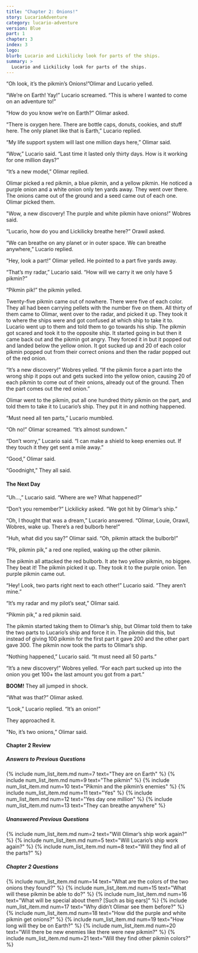 ```yaml
---
title: "Chapter 2: Onions!"
story: LucarioAdventure
category: lucario-adventure
version: Blue
part: 1
chapter: 3
index: 3
logo: 
blurb: Lucario and Lickilicky look for parts of the ships.
summary: >
  Lucario and Lickilicky look for parts of the ships.
---
```

“Oh look, it’s the pikmin’s Onions!”Olimar and Lucario yelled. 

“We’re on Earth! Yay!” Lucario screamed. “This is where I wanted to come on an adventure to!” 

“How do you know we’re on Earth?” Olimar asked. 

“There is oxygen here. There are bottle caps, donuts, cookies, and stuff here. The only planet like that is Earth,” Lucario replied. 

“My life support system will last one million days here,” Olimar said. 

“Wow,” Lucario said. “Last time it lasted only thirty days. How is it working for one million days?” 

“It’s a new model,” Olimar replied. 

Olimar picked a red pikmin, a blue pikmin, and a yellow pikmin. He noticed a purple onion and a white onion only ten yards away. They went over there. The onions came out of the ground and a 
seed came out of each one. Olimar picked them. 

"Wow, a new discovery! The purple and white pikmin have onions!” Wobres said.

“Lucario, how do you and Lickilicky breathe here?” Orawil asked. 

“We can breathe on any planet or in outer space. We can breathe anywhere,” Lucario replied.

“Hey, look a part!” Olimar yelled. He pointed to a part five yards away. 

“That’s my radar,” Lucario said. “How will we carry it we only have 5 pikmin?” 

“Pikmin pik!” the pikmin yelled. 

Twenty-five pikmin came out of nowhere. There were five of each color. They all had been carrying pellets with the number five on them. All thirty of them came to Olimar, went over to the radar, 
and picked it up. They took it to where the ships were and got confused at which ship to take it to. Lucario went up to them and told them to go towards his ship. The pikmin got scared and took 
it to the opposite ship. It started going in but then it came back out and the pikmin got angry. They forced it in but it popped out and landed below the yellow onion. It got sucked up and 20 of 
each color pikmin popped out from their correct onions and then the radar popped out of the red onion. 

“It’s a new discovery!” Wobres yelled. “If the pikmin force a part into the wrong ship it pops out and gets sucked into the yellow onion, causing 20 of each pikmin to come out of their onions, 
already out of the ground. Then the part comes out the red onion.” 

Olimar went to the pikmin, put all one hundred thirty pikmin on the part, and told them to take it to Lucario’s ship. They put it in and nothing happened. 

“Must need all ten parts,” Lucario mumbled. 

“Oh no!” Olimar screamed. “It’s almost sundown.” 

“Don’t worry,” Lucario said. “I can make a shield to keep enemies out. If they touch it they get sent a mile away.” 

“Good,” Olimar said. 

“Goodnight,” They all said.

#### The Next Day
“Uh...,” Lucario said. “Where are we? What happened?” 

“Don’t you remember?” Lickilicky asked. “We got hit by Olimar’s ship.” 

“Oh, I thought that was a dream,” Lucario answered. “Olimar, Louie, Orawil, Wobres, wake up. There’s a red bulborb here!” 

“Huh, what did you say?” Olimar said. “Oh, pikmin attack the bulborb!” 

“Pik, pikmin pik,” a red one replied, waking up the other pikmin. 

The pikmin all attacked the red bulborb. It ate two yellow pikmin, no biggee. They beat it! The pikmin picked it up. They took it to the purple onion. Ten purple pikmin came out. 

“Hey! Look, two parts right next to each other!” Lucario said. “They aren’t mine.” 

“It’s my radar and my pilot’s seat,” Olimar said. 

“Pikmin pik,” a red pikmin said. 

The pikmin started taking them to Olimar’s ship, but Olimar told them to take the two parts to Lucario’s ship and force it in. The pikmin did this, but instead of giving 100 pikmin for the 
first part it gave 200 and the other part gave 300. The pikmin now took the parts to Olimar’s ship. 

“Nothing happened,” Lucario said. “It must need all 50 parts.” 

“It’s a new discovery!” Wobres yelled. “For each part sucked up into the onion you get 100+ the last amount you got from a part.” 

**BOOM!** They all jumped in shock. 

“What was that?” Olimar asked. 

“Look,” Lucario replied. “It’s an onion!” 

They approached it. 

"No, it’s two onions,” Olimar said.

#### Chapter 2 Review

##### Answers to Previous Questions
{% include num_list_item.md num=7 text="They are on Earth" %}
{% include num_list_item.md num=9 text="The pikmin" %}
{% include num_list_item.md num=10 text="Pikmin and the pikmin’s enemies" %}
{% include num_list_item.md num=11 text="Yes" %}
{% include num_list_item.md num=12 text="Yes day one million" %}
{% include num_list_item.md num=13 text="They can breathe anywhere" %}

##### Unanswered Previous Questions
{% include num_list_item.md num=2 text="Will Olimar’s ship work again?" %}
{% include num_list_item.md num=5 text="Will Lucario’s ship work again?" %}
{% include num_list_item.md num=8 text="Will they find all of the parts?" %}

##### Chapter 2 Questions
{% include num_list_item.md num=14 text="What are the colors of the two onions they found?" %}
{% include num_list_item.md num=15 text="What will these pikmin be able to do?" %}
{% include num_list_item.md num=16 text="What will be special about them? [Such as big ears]" %}
{% include num_list_item.md num=17 text="Why didn’t Olimar see them before?" %}
{% include num_list_item.md num=18 text="How did the purple and white pikmin get onions?" %}
{% include num_list_item.md num=19 text="How long will they be on Earth?" %}
{% include num_list_item.md num=20 text="Will there be new enemies like there were new pikmin?" %}
{% include num_list_item.md num=21 text="Will they find other pikmin colors?" %}

